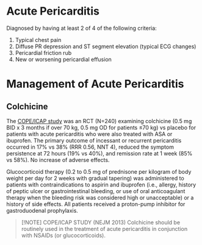 # Acute Pericarditis
Diagnosed by having at least 2 of 4 of the following criteria:

1. Typical chest pain
2. Diffuse PR depression and ST segment elevation (typical ECG changes)
3. Pericardial friction rub
4. New or worsening pericardial effusion

# Management of Acute Pericarditis
## Colchicine
The [COPE/ICAP study](https://www.nejm.org/doi/full/10.1056/nejmoa1208536) was an RCT (N=240) examining colchicine (0.5 mg BID x 3 months if over 70 kg, 0.5 mg OD for patients ≤70 kg) vs placebo for patients with acute pericarditis who were also treated with ASA or ibuprofen. The primary outcome of incessant or recurrent pericarditis occurred in 17% vs 38% (RRR 0.56, NNT 4), reduced the symptom persistence at 72 hours (19% vs 40%), and remission rate at 1 week (85% vs 58%). No increase of adverse effects.

Glucocorticoid therapy (0.2 to 0.5 mg of prednisone per kilogram of body weight per day for 2 weeks with gradual tapering) was administered to patients with contraindications to aspirin and ibuprofen (i.e., allergy, history of peptic ulcer or gastrointestinal bleeding, or use of oral anticoagulant therapy when the bleeding risk was considered high or unacceptable) or a history of side effects. All patients received a proton-pump inhibitor for gastroduodenal prophylaxis.

> [!NOTE] COPE/ICAP STUDY (NEJM 2013)
> Colchicine should be routinely used in the treatment of acute pericarditis in conjunction with NSAIDs (or glucocorticoids).